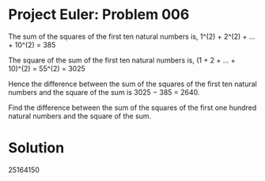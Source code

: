 Project Euler: Problem 006
============================

The sum of the squares of the first ten natural numbers is,
1^(2) + 2^(2) + ... + 10^(2) = 385

The square of the sum of the first ten natural numbers is,
(1 + 2 + ... + 10)^(2) = 55^(2) = 3025

Hence the difference between the sum of the squares of the first ten
natural numbers and the square of the sum is 3025 − 385 = 2640.

Find the difference between the sum of the squares of the first one hundred
natural numbers and the square of the sum.

Solution
============================
25164150
